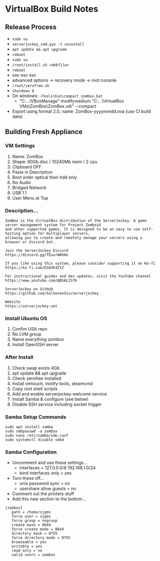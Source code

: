 # VirtualBox Build Notes

## Release Process
* `sudo su`
* `serverjockey_cmd.pyz -t uninstall`
* `apt update && apt upgrade`
* `reboot`
* `sudo su`
* `/root/install.sh <debfile>`
* `reboot`
* esc esc esc
* advanced options -> recovery mode -> root console
* `/root/zerofree.sh`
* `shutdown 0`
* On windows: `~Tools\bin\compact_zombox.bat`
  * "C:\...\VBoxManage" modifymedium "C:\...\VirtualBox VMs\ZomBox\ZomBox.vdi" --compact
* Export using format 2.0, name: ZomBox-yyyymmdd.ova (use CI build date)

## Building Fresh Appliance

### VM Settings
1. Name: ZomBox
2. Shape: 80Gb disc / 10240Mb mem / 2 cpu
3. Clipboard OFF
4. Paste in Description
5. Boot order optical then hdd only
6. No Audio
7. Bridged Network
8. USB 1.1
9. User Menu at Top

### Description...
```
ZomBox is the VirtualBox distribution of the ServerJockey. A game server management system for Project Zomboid
and other supported games. It is designed to be an easy to use self-hosting option for multiplayer servers,
allowing you to create and remotely manage your servers using a browser or discord bot.

Join the ServerJockey Discord
https://discord.gg/TEuurWAhHn

If you like using this system, please consider supporting it on Ko-fi
https://ko-fi.com/D1D4E4ZYZ

For instructional guides and dev updates, visit the YouTube channel
https://www.youtube.com/@BSALIS76

ServerJockey on GitHub
https://github.com/SalSevenSix/serverjockey

Website
https://serverjockey.net
```

### Install Ubuntu OS
1. Confim USA repo
2. No LVM group
3. Name everything zombox
4. Install OpenSSH server

### After Install
1. Check swap exists 4Gb
2. apt update && apt upgrade
3. Check zerofree installed
4. Install vmtouch, inotify-tools, steamcmd
5. Copy root shell scripts
6. Add and enable serverjockey-welcome service
7. Install Samba & configure (see below)
8. Disable SSH service including socket trigger

### Samba Setup Commands
```
sudo apt install samba
sudo smbpasswd -a zombox
sudo nano /etc/samba/smb.conf
sudo systemctl disable smbd
```

### Samba Configuration
* Uncomment and use these settings...
  * interfaces = 127.0.0.0/8 192.168.1.0/24
  * bind interfaces only = yes
* Turn these off...
  * unix password sync = no
  * usershare allow guests = no
* Comment out the printers stuff
* Add this new section to the bottom...
```
[zombox]
   path = /home/sjgms
   force user = sjgms
   force group = nogroup
   create mask = 0644
   force create mode = 0644
   directory mask = 0755
   force directory mode = 0755
   browseable = yes
   writable = yes
   read only = no
   valid users = zombox
```
